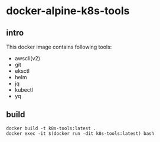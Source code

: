 # docker-alpine-k8s-tools

## intro
This docker image contains following tools:
* awscli(v2)
* git
* eksctl
* helm
* jq
* kubectl
* yq

## build
```
docker build -t k8s-tools:latest .
docker exec -it $(docker run -dit k8s-tools:latest) bash
```